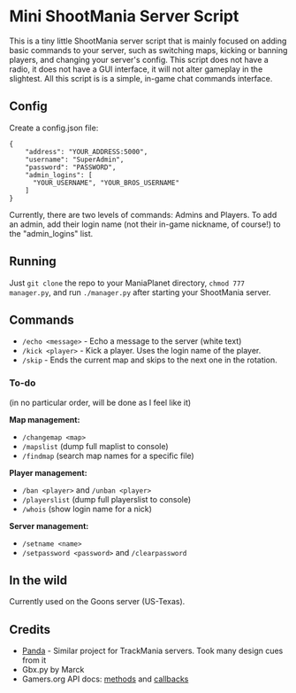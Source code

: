 # Mini ShootMania Server Script

This is a tiny little ShootMania server script that is mainly focused on adding basic commands to your server, such as switching maps, kicking or banning players, and changing your server's config. This script does not have a radio, it does not have a GUI interface, it will not alter gameplay in the slightest. All this script is is a simple, in-game chat commands interface.

## Config

Create a config.json file:

```
{
    "address": "YOUR_ADDRESS:5000",
    "username": "SuperAdmin",
    "password": "PASSWORD",
    "admin_logins": [
      "YOUR_USERNAME", "YOUR_BROS_USERNAME"
    ]
}
```

Currently, there are two levels of commands: Admins and Players. To add an admin, add their login name (not their in-game nickname, of course!) to the "admin_logins" list.

## Running

Just `git clone` the repo to your ManiaPlanet directory, `chmod 777 manager.py`, and run `./manager.py` after starting your ShootMania server.

## Commands

* `/echo <message>` - Echo a message to the server (white text)
* `/kick <player>` - Kick a player. Uses the login name of the player.
* `/skip` - Ends the current map and skips to the next one in the rotation.

### To-do

(in no particular order, will be done as I feel like it)

**Map management:**

* `/changemap <map>`
* `/mapslist` (dump full maplist to console)
* `/findmap` (search map names for a specific file)

**Player management:**

* `/ban <player>` and `/unban <player>`
* `/playerslist` (dump full playerslist to console)
* `/whois` (show login name for a nick)

**Server management:**

* `/setname <name>`
* `/setpassword <password>` and `/clearpassword`

## In the wild

Currently used on the Goons server (US-Texas).

## Credits

* [Panda](https://github.com/Lavos/panda/) - Similar project for TrackMania servers. Took many design cues from it
* Gbx.py by Marck
* Gamers.org API docs: [methods](http://www.gamers.org/tm2/docs/ListMethods.html) and [callbacks](http://www.gamers.org/tm2/docs/ListCallbacks.html)